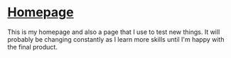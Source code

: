 # [Homepage](https://12au7.github.io/homepage)

This is my homepage and also a page that I use to test new things. It will probably be changing constantly as I learn more skills until I'm happy with the final product.
